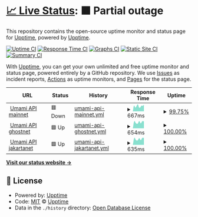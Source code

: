 # [📈 Live Status](https://demo.upptime.js.org): <!--live status--> **🟧 Partial outage**

This repository contains the open-source uptime monitor and status page for [Upptime](https://upptime.js.org), powered by [Upptime](https://github.com/upptime/upptime).

[![Uptime CI](https://github.com/cotezos/umami-api-endpoints/workflows/Uptime%20CI/badge.svg)](https://github.com/cotezos/umami-api-endpoints/actions?query=workflow%3A%22Uptime+CI%22)
[![Response Time CI](https://github.com/cotezos/umami-api-endpoints/workflows/Response%20Time%20CI/badge.svg)](https://github.com/cotezos/umami-api-endpoints/actions?query=workflow%3A%22Response+Time+CI%22)
[![Graphs CI](https://github.com/cotezos/umami-api-endpoints/workflows/Graphs%20CI/badge.svg)](https://github.com/cotezos/umami-api-endpoints/actions?query=workflow%3A%22Graphs+CI%22)
[![Static Site CI](https://github.com/cotezos/umami-api-endpoints/workflows/Static%20Site%20CI/badge.svg)](https://github.com/cotezos/umami-api-endpoints/actions?query=workflow%3A%22Static+Site+CI%22)
[![Summary CI](https://github.com/cotezos/umami-api-endpoints/workflows/Summary%20CI/badge.svg)](https://github.com/cotezos/umami-api-endpoints/actions?query=workflow%3A%22Summary+CI%22)

With [Upptime](https://upptime.js.org), you can get your own unlimited and free uptime monitor and status page, powered entirely by a GitHub repository. We use [Issues](https://github.com/upptime/upptime/issues) as incident reports, [Actions](https://github.com/cotezos/umami-api-endpoints/actions) as uptime monitors, and [Pages](https://demo.upptime.js.org) for the status page.

<!--start: status pages-->
<!-- This summary is generated by Upptime (https://github.com/upptime/upptime) -->
<!-- Do not edit this manually, your changes will be overwritten -->
<!-- prettier-ignore -->
| URL | Status | History | Response Time | Uptime |
| --- | ------ | ------- | ------------- | ------ |
| <img alt="" src="https://favicons.githubusercontent.com/mainnet.umamiwallet.com" height="13"> [Umami API mainnet](https://mainnet.umamiwallet.com/monitor/blocks) | 🟥 Down | [umami-api-mainnet.yml](https://github.com/cotezos/umami-api-endpoints/commits/HEAD/history/umami-api-mainnet.yml) | <details><summary><img alt="Response time graph" src="./graphs/umami-api-mainnet/response-time-week.png" height="20"> 667ms</summary><br><a href="https://cotezos.github.io/umami-api-endpoints/history/umami-api-mainnet"><img alt="Response time 759" src="https://img.shields.io/endpoint?url=https%3A%2F%2Fraw.githubusercontent.com%2Fcotezos%2Fumami-api-endpoints%2FHEAD%2Fapi%2Fumami-api-mainnet%2Fresponse-time.json"></a><br><a href="https://cotezos.github.io/umami-api-endpoints/history/umami-api-mainnet"><img alt="24-hour response time 636" src="https://img.shields.io/endpoint?url=https%3A%2F%2Fraw.githubusercontent.com%2Fcotezos%2Fumami-api-endpoints%2FHEAD%2Fapi%2Fumami-api-mainnet%2Fresponse-time-day.json"></a><br><a href="https://cotezos.github.io/umami-api-endpoints/history/umami-api-mainnet"><img alt="7-day response time 667" src="https://img.shields.io/endpoint?url=https%3A%2F%2Fraw.githubusercontent.com%2Fcotezos%2Fumami-api-endpoints%2FHEAD%2Fapi%2Fumami-api-mainnet%2Fresponse-time-week.json"></a><br><a href="https://cotezos.github.io/umami-api-endpoints/history/umami-api-mainnet"><img alt="30-day response time 660" src="https://img.shields.io/endpoint?url=https%3A%2F%2Fraw.githubusercontent.com%2Fcotezos%2Fumami-api-endpoints%2FHEAD%2Fapi%2Fumami-api-mainnet%2Fresponse-time-month.json"></a><br><a href="https://cotezos.github.io/umami-api-endpoints/history/umami-api-mainnet"><img alt="1-year response time 759" src="https://img.shields.io/endpoint?url=https%3A%2F%2Fraw.githubusercontent.com%2Fcotezos%2Fumami-api-endpoints%2FHEAD%2Fapi%2Fumami-api-mainnet%2Fresponse-time-year.json"></a></details> | <details><summary><a href="https://cotezos.github.io/umami-api-endpoints/history/umami-api-mainnet">99.75%</a></summary><a href="https://cotezos.github.io/umami-api-endpoints/history/umami-api-mainnet"><img alt="All-time uptime 97.04%" src="https://img.shields.io/endpoint?url=https%3A%2F%2Fraw.githubusercontent.com%2Fcotezos%2Fumami-api-endpoints%2FHEAD%2Fapi%2Fumami-api-mainnet%2Fuptime.json"></a><br><a href="https://cotezos.github.io/umami-api-endpoints/history/umami-api-mainnet"><img alt="24-hour uptime 100.00%" src="https://img.shields.io/endpoint?url=https%3A%2F%2Fraw.githubusercontent.com%2Fcotezos%2Fumami-api-endpoints%2FHEAD%2Fapi%2Fumami-api-mainnet%2Fuptime-day.json"></a><br><a href="https://cotezos.github.io/umami-api-endpoints/history/umami-api-mainnet"><img alt="7-day uptime 99.75%" src="https://img.shields.io/endpoint?url=https%3A%2F%2Fraw.githubusercontent.com%2Fcotezos%2Fumami-api-endpoints%2FHEAD%2Fapi%2Fumami-api-mainnet%2Fuptime-week.json"></a><br><a href="https://cotezos.github.io/umami-api-endpoints/history/umami-api-mainnet"><img alt="30-day uptime 99.94%" src="https://img.shields.io/endpoint?url=https%3A%2F%2Fraw.githubusercontent.com%2Fcotezos%2Fumami-api-endpoints%2FHEAD%2Fapi%2Fumami-api-mainnet%2Fuptime-month.json"></a><br><a href="https://cotezos.github.io/umami-api-endpoints/history/umami-api-mainnet"><img alt="1-year uptime 97.04%" src="https://img.shields.io/endpoint?url=https%3A%2F%2Fraw.githubusercontent.com%2Fcotezos%2Fumami-api-endpoints%2FHEAD%2Fapi%2Fumami-api-mainnet%2Fuptime-year.json"></a></details>
| <img alt="" src="https://favicons.githubusercontent.com/ghostnet.umamiwallet.com" height="13"> [Umami API ghostnet](https://ghostnet.umamiwallet.com/monitor/blocks) | 🟩 Up | [umami-api-ghostnet.yml](https://github.com/cotezos/umami-api-endpoints/commits/HEAD/history/umami-api-ghostnet.yml) | <details><summary><img alt="Response time graph" src="./graphs/umami-api-ghostnet/response-time-week.png" height="20"> 654ms</summary><br><a href="https://cotezos.github.io/umami-api-endpoints/history/umami-api-ghostnet"><img alt="Response time 626" src="https://img.shields.io/endpoint?url=https%3A%2F%2Fraw.githubusercontent.com%2Fcotezos%2Fumami-api-endpoints%2FHEAD%2Fapi%2Fumami-api-ghostnet%2Fresponse-time.json"></a><br><a href="https://cotezos.github.io/umami-api-endpoints/history/umami-api-ghostnet"><img alt="24-hour response time 746" src="https://img.shields.io/endpoint?url=https%3A%2F%2Fraw.githubusercontent.com%2Fcotezos%2Fumami-api-endpoints%2FHEAD%2Fapi%2Fumami-api-ghostnet%2Fresponse-time-day.json"></a><br><a href="https://cotezos.github.io/umami-api-endpoints/history/umami-api-ghostnet"><img alt="7-day response time 654" src="https://img.shields.io/endpoint?url=https%3A%2F%2Fraw.githubusercontent.com%2Fcotezos%2Fumami-api-endpoints%2FHEAD%2Fapi%2Fumami-api-ghostnet%2Fresponse-time-week.json"></a><br><a href="https://cotezos.github.io/umami-api-endpoints/history/umami-api-ghostnet"><img alt="30-day response time 634" src="https://img.shields.io/endpoint?url=https%3A%2F%2Fraw.githubusercontent.com%2Fcotezos%2Fumami-api-endpoints%2FHEAD%2Fapi%2Fumami-api-ghostnet%2Fresponse-time-month.json"></a><br><a href="https://cotezos.github.io/umami-api-endpoints/history/umami-api-ghostnet"><img alt="1-year response time 626" src="https://img.shields.io/endpoint?url=https%3A%2F%2Fraw.githubusercontent.com%2Fcotezos%2Fumami-api-endpoints%2FHEAD%2Fapi%2Fumami-api-ghostnet%2Fresponse-time-year.json"></a></details> | <details><summary><a href="https://cotezos.github.io/umami-api-endpoints/history/umami-api-ghostnet">100.00%</a></summary><a href="https://cotezos.github.io/umami-api-endpoints/history/umami-api-ghostnet"><img alt="All-time uptime 99.92%" src="https://img.shields.io/endpoint?url=https%3A%2F%2Fraw.githubusercontent.com%2Fcotezos%2Fumami-api-endpoints%2FHEAD%2Fapi%2Fumami-api-ghostnet%2Fuptime.json"></a><br><a href="https://cotezos.github.io/umami-api-endpoints/history/umami-api-ghostnet"><img alt="24-hour uptime 100.00%" src="https://img.shields.io/endpoint?url=https%3A%2F%2Fraw.githubusercontent.com%2Fcotezos%2Fumami-api-endpoints%2FHEAD%2Fapi%2Fumami-api-ghostnet%2Fuptime-day.json"></a><br><a href="https://cotezos.github.io/umami-api-endpoints/history/umami-api-ghostnet"><img alt="7-day uptime 100.00%" src="https://img.shields.io/endpoint?url=https%3A%2F%2Fraw.githubusercontent.com%2Fcotezos%2Fumami-api-endpoints%2FHEAD%2Fapi%2Fumami-api-ghostnet%2Fuptime-week.json"></a><br><a href="https://cotezos.github.io/umami-api-endpoints/history/umami-api-ghostnet"><img alt="30-day uptime 99.89%" src="https://img.shields.io/endpoint?url=https%3A%2F%2Fraw.githubusercontent.com%2Fcotezos%2Fumami-api-endpoints%2FHEAD%2Fapi%2Fumami-api-ghostnet%2Fuptime-month.json"></a><br><a href="https://cotezos.github.io/umami-api-endpoints/history/umami-api-ghostnet"><img alt="1-year uptime 99.92%" src="https://img.shields.io/endpoint?url=https%3A%2F%2Fraw.githubusercontent.com%2Fcotezos%2Fumami-api-endpoints%2FHEAD%2Fapi%2Fumami-api-ghostnet%2Fuptime-year.json"></a></details>
| <img alt="" src="https://favicons.githubusercontent.com/jakartanet.umamiwallet.com" height="13"> [Umami API jakartanet](https://jakartanet.umamiwallet.com/monitor/blocks) | 🟩 Up | [umami-api-jakartanet.yml](https://github.com/cotezos/umami-api-endpoints/commits/HEAD/history/umami-api-jakartanet.yml) | <details><summary><img alt="Response time graph" src="./graphs/umami-api-jakartanet/response-time-week.png" height="20"> 635ms</summary><br><a href="https://cotezos.github.io/umami-api-endpoints/history/umami-api-jakartanet"><img alt="Response time 635" src="https://img.shields.io/endpoint?url=https%3A%2F%2Fraw.githubusercontent.com%2Fcotezos%2Fumami-api-endpoints%2FHEAD%2Fapi%2Fumami-api-jakartanet%2Fresponse-time.json"></a><br><a href="https://cotezos.github.io/umami-api-endpoints/history/umami-api-jakartanet"><img alt="24-hour response time 746" src="https://img.shields.io/endpoint?url=https%3A%2F%2Fraw.githubusercontent.com%2Fcotezos%2Fumami-api-endpoints%2FHEAD%2Fapi%2Fumami-api-jakartanet%2Fresponse-time-day.json"></a><br><a href="https://cotezos.github.io/umami-api-endpoints/history/umami-api-jakartanet"><img alt="7-day response time 635" src="https://img.shields.io/endpoint?url=https%3A%2F%2Fraw.githubusercontent.com%2Fcotezos%2Fumami-api-endpoints%2FHEAD%2Fapi%2Fumami-api-jakartanet%2Fresponse-time-week.json"></a><br><a href="https://cotezos.github.io/umami-api-endpoints/history/umami-api-jakartanet"><img alt="30-day response time 642" src="https://img.shields.io/endpoint?url=https%3A%2F%2Fraw.githubusercontent.com%2Fcotezos%2Fumami-api-endpoints%2FHEAD%2Fapi%2Fumami-api-jakartanet%2Fresponse-time-month.json"></a><br><a href="https://cotezos.github.io/umami-api-endpoints/history/umami-api-jakartanet"><img alt="1-year response time 635" src="https://img.shields.io/endpoint?url=https%3A%2F%2Fraw.githubusercontent.com%2Fcotezos%2Fumami-api-endpoints%2FHEAD%2Fapi%2Fumami-api-jakartanet%2Fresponse-time-year.json"></a></details> | <details><summary><a href="https://cotezos.github.io/umami-api-endpoints/history/umami-api-jakartanet">100.00%</a></summary><a href="https://cotezos.github.io/umami-api-endpoints/history/umami-api-jakartanet"><img alt="All-time uptime 100.00%" src="https://img.shields.io/endpoint?url=https%3A%2F%2Fraw.githubusercontent.com%2Fcotezos%2Fumami-api-endpoints%2FHEAD%2Fapi%2Fumami-api-jakartanet%2Fuptime.json"></a><br><a href="https://cotezos.github.io/umami-api-endpoints/history/umami-api-jakartanet"><img alt="24-hour uptime 100.00%" src="https://img.shields.io/endpoint?url=https%3A%2F%2Fraw.githubusercontent.com%2Fcotezos%2Fumami-api-endpoints%2FHEAD%2Fapi%2Fumami-api-jakartanet%2Fuptime-day.json"></a><br><a href="https://cotezos.github.io/umami-api-endpoints/history/umami-api-jakartanet"><img alt="7-day uptime 100.00%" src="https://img.shields.io/endpoint?url=https%3A%2F%2Fraw.githubusercontent.com%2Fcotezos%2Fumami-api-endpoints%2FHEAD%2Fapi%2Fumami-api-jakartanet%2Fuptime-week.json"></a><br><a href="https://cotezos.github.io/umami-api-endpoints/history/umami-api-jakartanet"><img alt="30-day uptime 100.00%" src="https://img.shields.io/endpoint?url=https%3A%2F%2Fraw.githubusercontent.com%2Fcotezos%2Fumami-api-endpoints%2FHEAD%2Fapi%2Fumami-api-jakartanet%2Fuptime-month.json"></a><br><a href="https://cotezos.github.io/umami-api-endpoints/history/umami-api-jakartanet"><img alt="1-year uptime 100.00%" src="https://img.shields.io/endpoint?url=https%3A%2F%2Fraw.githubusercontent.com%2Fcotezos%2Fumami-api-endpoints%2FHEAD%2Fapi%2Fumami-api-jakartanet%2Fuptime-year.json"></a></details>

<!--end: status pages-->

[**Visit our status website →**](https://demo.upptime.js.org)

## 📄 License

- Powered by: [Upptime](https://github.com/upptime/upptime)
- Code: [MIT](./LICENSE) © [Upptime](https://upptime.js.org)
- Data in the `./history` directory: [Open Database License](https://opendatacommons.org/licenses/odbl/1-0/)
